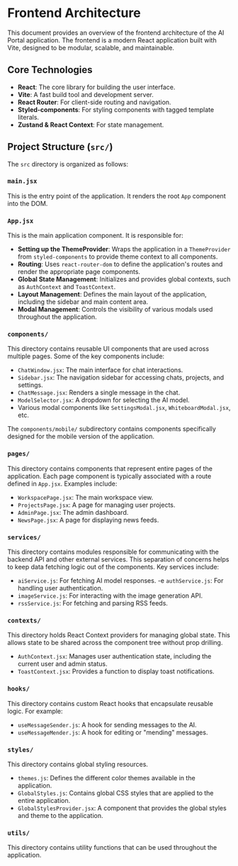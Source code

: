 # Frontend Architecture

This document provides an overview of the frontend architecture of the AI Portal application. The frontend is a modern React application built with Vite, designed to be modular, scalable, and maintainable.

## Core Technologies

-   **React**: The core library for building the user interface.
-   **Vite**: A fast build tool and development server.
-   **React Router**: For client-side routing and navigation.
-   **Styled-components**: For styling components with tagged template literals.
-   **Zustand & React Context**: For state management.

## Project Structure (`src/`)

The `src` directory is organized as follows:

### `main.jsx`

This is the entry point of the application. It renders the root `App` component into the DOM.

### `App.jsx`

This is the main application component. It is responsible for:

-   **Setting up the ThemeProvider**: Wraps the application in a `ThemeProvider` from `styled-components` to provide theme context to all components.
-   **Routing**: Uses `react-router-dom` to define the application's routes and render the appropriate page components.
-   **Global State Management**: Initializes and provides global contexts, such as `AuthContext` and `ToastContext`.
-   **Layout Management**: Defines the main layout of the application, including the sidebar and main content area.
-   **Modal Management**: Controls the visibility of various modals used throughout the application.

### `components/`

This directory contains reusable UI components that are used across multiple pages. Some of the key components include:

-   `ChatWindow.jsx`: The main interface for chat interactions.
-   `Sidebar.jsx`: The navigation sidebar for accessing chats, projects, and settings.
-   `ChatMessage.jsx`: Renders a single message in the chat.
-   `ModelSelector.jsx`: A dropdown for selecting the AI model.
-   Various modal components like `SettingsModal.jsx`, `WhiteboardModal.jsx`, etc.

The `components/mobile/` subdirectory contains components specifically designed for the mobile version of the application.

### `pages/`

This directory contains components that represent entire pages of the application. Each page component is typically associated with a route defined in `App.jsx`. Examples include:

-   `WorkspacePage.jsx`: The main workspace view.
-   `ProjectsPage.jsx`: A page for managing user projects.
-   `AdminPage.jsx`: The admin dashboard.
-   `NewsPage.jsx`: A page for displaying news feeds.

### `services/`

This directory contains modules responsible for communicating with the backend API and other external services. This separation of concerns helps to keep data fetching logic out of the components. Key services include:

-   `aiService.js`: For fetching AI model responses.
-e   `authService.js`: For handling user authentication.
-   `imageService.js`: For interacting with the image generation API.
-   `rssService.js`: For fetching and parsing RSS feeds.

### `contexts/`

This directory holds React Context providers for managing global state. This allows state to be shared across the component tree without prop drilling.

-   `AuthContext.jsx`: Manages user authentication state, including the current user and admin status.
-   `ToastContext.jsx`: Provides a function to display toast notifications.

### `hooks/`

This directory contains custom React hooks that encapsulate reusable logic. For example:

-   `useMessageSender.js`: A hook for sending messages to the AI.
-   `useMessageMender.js`: A hook for editing or "mending" messages.

### `styles/`

This directory contains global styling resources.

-   `themes.js`: Defines the different color themes available in the application.
-   `GlobalStyles.js`: Contains global CSS styles that are applied to the entire application.
-   `GlobalStylesProvider.jsx`: A component that provides the global styles and theme to the application.

### `utils/`

This directory contains utility functions that can be used throughout the application. 
